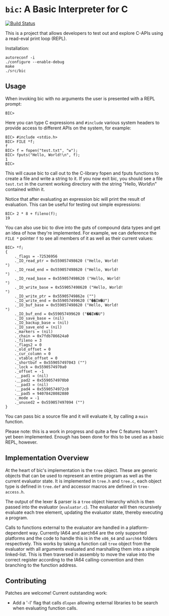 `bic`: A Basic Interpreter for C
===========================================

[![Build Status](https://travis-ci.org/hexagonal-sun/bic.svg?branch=master)](https://travis-ci.org/hexagonal-sun/bic)

This is a project that allows developers to test out and explore
C-APIs using a read-eval print loop (REPL).

Installation:

    autoreconf -i
    ./configure --enable-debug
    make
    ./src/bic

Usage
-----

When invoking bic with no arguments the user is presented with a REPL
prompt:

    BIC>

Here you can type C expressions and `#include` various system headers
to provide access to different APIs on the system, for example:

    BIC> #include <stdio.h>
    BIC> FILE *f;
    f
    BIC> f = fopen("test.txt", "w");
    BIC> fputs("Hello, World!\n", f);
    1
    BIC> 

This will cause bic to call out to the C-library fopen and fputs
functions to create a file and write a string to it.  If you now exit
bic, you should see a file `test.txt` in the current working directory
with the string "Hello, World\n" contained within it.

Notice that after evaluating an expression bic will print the result of
evaluation.  This can be useful for testing out simple expressions:

    BIC> 2 * 8 + fileno(f);
    19

You can also use bic to dive into the guts of compound data types and
get an idea of how they're implemented.  For example, we can deference
the `FILE *` pointer `f` to see all members of it as well as their
current values:

    BIC> *f;
    {
        ._flags = -72536956
        ._IO_read_ptr = 0x559057498620 ("Hello, World!
    ")
        ._IO_read_end = 0x559057498620 ("Hello, World!
    ")
        ._IO_read_base = 0x559057498620 ("Hello, World!
    ")
        ._IO_write_base = 0x559057498620 ("Hello, World!
    ")
        ._IO_write_ptr = 0x55905749862e ("")
        ._IO_write_end = 0x559057499620 ("��IW�U")
        ._IO_buf_base = 0x559057498620 ("Hello, World!
    ")
        ._IO_buf_end = 0x559057499620 ("��IW�U")
        ._IO_save_base = (nil)
        ._IO_backup_base = (nil)
        ._IO_save_end = (nil)
        ._markers = (nil)
        ._chain = 0x7fdb786624a0
        ._fileno = 3
        ._flags2 = 0
        ._old_offset = 0
        ._cur_column = 0
        ._vtable_offset = 0
        ._shortbuf = 0x559057497043 ("")
        ._lock = 0x5590574970a0
        ._offset = -1
        .__pad1 = (nil)
        .__pad2 = 0x5590574970b0
        .__pad3 = (nil)
        .__pad4 = 0x5590574972c0
        .__pad5 = 94078428082880
        ._mode = -1
        ._unused2 = 0x559057497094 ("")
    }

You can pass bic a source file and it will evaluate it, by calling a
`main` function.

Please note: this is a work in progress and quite a few C features
haven't yet been implemented.  Enough has been done for this to be
used as a basic REPL, however.

Implementation Overview
-----------------------

At the heart of bic's implementation is the `tree` object.  These are
generic objects that can be used to represent an entire program as
well as the current evaluator state.  It is implemented in `tree.h`
and `tree.c`, each object type is defined in `tree.def` and accessor
macros are defined in `tree-access.h`.

The output of the lexer & parser is a `tree` object hierarchy which is
then passed into the evaluator (`evaluator.c`).  The evaluator will
then recursively evaluate each tree element, updating the evaluator
state, thereby executing a program.

Calls to functions external to the evaluator are handled in a
platform-dependent way.  Currently IA64 and aarch64 are the only
supported platforms and the code to handle this is in the `x86_64` and
`aarch64` folders respectively.  This works by taking a function call
`tree` object from the evaluator with all arguments evaluated and
marshalling them into a simple linked-list.  This is then traversed in
assembly to move the value into the correct register according to the
IA64 calling-convention and then branching to the function address.

Contributing
------------

Patches are welcome!  Current outstanding work:

 * Add a '-l' flag that calls `dlopen` allowing external libraries to
   be search when evaluating function calls.
